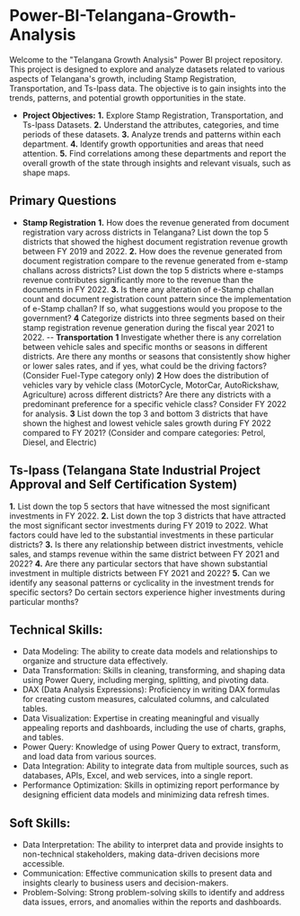 # Power-BI-Telangana-Growth-Analysis
Welcome to the "Telangana Growth Analysis" Power BI project repository. This project is designed to explore and analyze datasets related to various aspects of Telangana's growth, including Stamp Registration, Transportation, and Ts-Ipass data. The objective is to gain insights into the trends, patterns, and potential growth opportunities in the state.

- **Project Objectives:**
      **1.** Explore Stamp Registration, Transportation, and Ts-Ipass Datasets.
      **2.** Understand the attributes, categories, and time periods of these datasets.
      **3.** Analyze trends and patterns within each department.
      **4.** Identify growth opportunities and areas that need attention.
      **5.** Find correlations among these departments and report the overall growth of the state through insights and relevant visuals, such as shape maps.

## Primary Questions
- **Stamp Registration**
    **1.** How does the revenue generated from document registration vary across districts in Telangana? List down the top 5 districts that showed the highest document registration revenue growth between FY 2019           and 2022.
    **2.** How does the revenue generated from document registration compare to the revenue generated from e-stamp challans across districts? List down the top 5 districts where e-stamps revenue contributes                 significantly more to the revenue than the documents in FY 2022.
    **3.** Is there any alteration of e-Stamp challan count and document registration count pattern since the implementation of e-Stamp challan? If so, what suggestions would you propose to the government?
    **4** Categorize districts into three segments based on their stamp registration revenue generation during the fiscal year 2021 to 2022.
-- **Transportation**
    **1** Investigate whether there is any correlation between vehicle sales and specific months or seasons in different districts. Are there any months or seasons that consistently show higher or lower sales               rates, and if yes, what could be the driving factors? (Consider Fuel-Type category only)
    **2** How does the distribution of vehicles vary by vehicle class (MotorCycle, MotorCar, AutoRickshaw, Agriculture) across different districts? Are there any districts with a predominant preference for a               specific vehicle class? Consider FY 2022 for analysis.
    **3** List down the top 3 and bottom 3 districts that have shown the highest and lowest vehicle sales growth during FY 2022 compared to FY 2021? (Consider and compare categories: Petrol, Diesel, and Electric)
## Ts-Ipass (Telangana State Industrial Project Approval and Self Certification System)
  **1.** List down the top 5 sectors that have witnessed the most significant investments in FY 2022.
  **2.** List down the top 3 districts that have attracted the most significant sector investments during FY 2019 to 2022. What factors could have led to the substantial investments in these particular districts?
  **3.** Is there any relationship between district investments, vehicle sales, and stamps revenue within the same district between FY 2021 and 2022?
  **4.** Are there any particular sectors that have shown substantial investment in multiple districts between FY 2021 and 2022?
  **5.** Can we identify any seasonal patterns or cyclicality in the investment trends for specific sectors? Do certain sectors experience higher investments during particular months?

## Technical Skills:

- Data Modeling: The ability to create data models and relationships to organize and structure data effectively.
- Data Transformation: Skills in cleaning, transforming, and shaping data using Power Query, including merging, splitting, and pivoting data.
- DAX (Data Analysis Expressions): Proficiency in writing DAX formulas for creating custom measures, calculated columns, and calculated tables.
- Data Visualization: Expertise in creating meaningful and visually appealing reports and dashboards, including the use of charts, graphs, and tables.
- Power Query: Knowledge of using Power Query to extract, transform, and load data from various sources.
- Data Integration: Ability to integrate data from multiple sources, such as databases, APIs, Excel, and web services, into a single report.
- Performance Optimization: Skills in optimizing report performance by designing efficient data models and minimizing data refresh times.

## Soft Skills:
- Data Interpretation: The ability to interpret data and provide insights to non-technical stakeholders, making data-driven decisions more accessible.
- Communication: Effective communication skills to present data and insights clearly to business users and decision-makers.
- Problem-Solving: Strong problem-solving skills to identify and address data issues, errors, and anomalies within the reports and dashboards.
